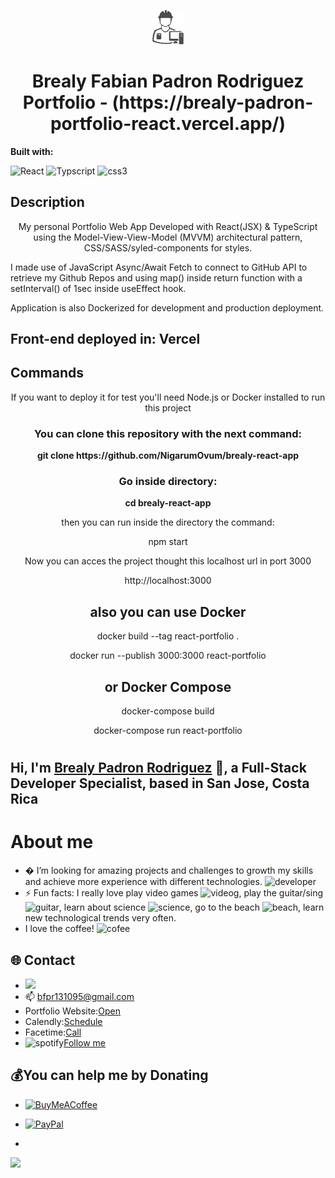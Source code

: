 <p align='center'><img src='/src/media/images/p-logo2.png' width='50px'></p>
<h1 align='center'> Brealy Fabian Padron Rodriguez Portfolio - (https://brealy-padron-portfolio-react.vercel.app/) </h1>

**Built with:**

![React](https://img.icons8.com/plasticine/48/000000/react.png)
![Typscript](https://img.icons8.com/color/48/000000/typescript.png)
![css3](https://img.icons8.com/color/48/000000/css3.png)


## Description

<p align='center'>My personal Portfolio Web App Developed with React(JSX) & TypeScript using the Model-View-View-Model (MVVM) architectural pattern, CSS/SASS/syled-components for styles.

I made use of JavaScript Async/Await Fetch to connect to GitHub API to retrieve my Github Repos and using map() inside return function with a setInterval() of 1sec inside useEffect hook.</p>

Application is also Dockerized for development and production deployment.
  
## Front-end deployed in: Vercel

## Commands
  <p align='center'>  If you want to deploy it for test you'll need Node.js or Docker installed to run this project</p>

<h3 align='center'>You can clone this repository with the next command: </h3>
<p align='center'> <strong>git clone https://github.com/NigarumOvum/brealy-react-app </strong> </p>

<h3 align='center'>Go inside directory:</h3>
  <p align='center'> <strong> cd brealy-react-app </strong> </p>

<p align='center'>  then you can run inside the directory the command: </p>
  <p align='center'<strong>npm start </strong> </p>
  
  <p align='center'> Now you can acces the project thought this localhost url in port 3000  </p>
  <p align='center'<strong>http://localhost:3000</strong> </p>

<h2 align='center'>  also you can use Docker  </h2>

<p align='center'<strong>docker build --tag react-portfolio . </strong> </p>

<p align='center'<strong>docker run --publish 3000:3000 react-portfolio </strong> </p>

<h2 align='center'<strong>or  Docker Compose</strong> </h2>

<p align='center'<strong>docker-compose build  </strong> </p>

<p align='center'<strong>docker-compose run react-portfolio </strong> </p>

#

## Hi, I'm [Brealy Padron Rodriguez](https://github.com/NigarumOvum/) 👋, a Full-Stack Developer Specialist, based in San Jose, Costa Rica

# About me

- � I’m looking for amazing projects and challenges to growth my skills and achieve more experience with different technologies. ![developer](https://img.icons8.com/external-flat-juicy-fish/24/000000/external-developer-devops-flat-flat-juicy-fish-2.png)
- ⚡ Fun facts: I really love play video games ![videog](https://img.icons8.com/color/24/000000/controller.png), play the guitar/sing ![guitar](https://img.icons8.com/external-vitaliy-gorbachev-flat-vitaly-gorbachev/24/000000/external-guitar-camping-vitaliy-gorbachev-flat-vitaly-gorbachev.png), learn about science ![science](https://img.icons8.com/cute-clipart/24/000000/biotech.png), go to the beach ![beach](https://img.icons8.com/fluency/24/000000/beach.png), learn new technological trends very often.
- I love the coffee! ![cofee](https://img.icons8.com/external-flat-juicy-fish/24/000000/external-developer-web-developer-flat-flat-juicy-fish-2.png)

## 🌐 Contact

- [<img src="https://img.shields.io/badge/LinkedIn-0077B5?style=for-the-badge&logo=linkedin&logoColor=white" />](https://www.linkedin.com/in/bfpr131095/)
- :mailbox: bfpr131095@gmail.com
- Portfolio Website:<a href="https://brealy-padron-portfolio-react.vercel.app/">Open</a>
- Calendly:<a href="https://calendly.com/bfpr131095/15min">Schedule</a>
- Facetime:<a href="https://facetime.apple.com/join#v=1&p=OapXvZd3EeyFUgJCzLl09Q&k=XOTlJOL-woTsudbzkNRyNNO8xTb_DciCEWuxQ_fwdTQ">Call</a>
- ![spotify](https://img.icons8.com/fluency/24/000000/spotify.png)<a href="https://open.spotify.com/user/r8o2g959rb1dyp8fexucl2mbr">Follow me</a>

## 💰You can help me by Donating

- [![BuyMeACoffee](https://img.shields.io/badge/Buy%20Me%20a%20Coffee-ffdd00?style=for-the-badge&logo=buy-me-a-coffee&logoColor=black)](https://www.buymeacoffee.com/nigarumovum)
- [![PayPal](https://img.shields.io/badge/PayPal-00457C?style=for-the-badge&logo=paypal&logoColor=white)](https://paypal.me/neighbordevcr)

-
![](https://visitcount.itsvg.in/api?id=nigarumovum&icon=0&color=0)
